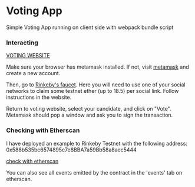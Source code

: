 # Voting App

Simple Voting App running on client side with webpack bundle script

### Interacting

[VOTING WEBSITE](https://dapps.neocities.org/voting/index.html)

Make sure your browser has metamask installed. If not, visit [metamask](https://metamask.io/) and create a new account.

Then, go to [Rinkeby's faucet](https://faucet.rinkeby.io/). Here you will need to use one of your social networks to claim some testnet ether (up to 18.5) per social link. Follow instructions in the website.

Return to voting website, select your candidate, and click on "Vote". Metamask should pop a window and ask you to sign the transaction.

### Checking with Etherscan

I have deployed an example to Rinkeby Testnet with the following address: 0x588b535bc6574895c7e8BBA7a59Bb58a8aec5444

[check with etherscan](https://rinkeby.etherscan.io/address/0x588b535bc6574895c7e8BBA7a59Bb58a8aec5444)

You can also see all events emitted by the contract in the 'events' tab on etherscan.
